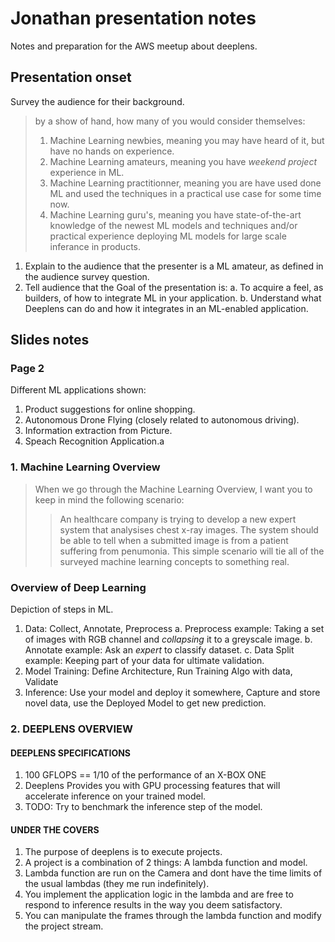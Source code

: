 # Jonathan presentation notes
Notes and preparation for the AWS meetup about deeplens.

## Presentation onset
Survey the audience for their background.

> by a show of hand, how many of you would consider themselves:
> 1. Machine Learning newbies, meaning you may have heard of it, but have no
     hands on experience.
> 2. Machine Learning amateurs, meaning you have *weekend project* experience
>    in ML.
> 3. Machine Learning practitionner, meaning you are have used done ML 
     and used the techniques in a practical use case for some time now.
> 4. Machine Learning guru's, meaning you have state-of-the-art knowledge of
     the newest ML models and techniques and/or practical experience deploying
     ML models for large scale inferance in products.

1. Explain to the audience that the presenter is a ML amateur, as defined
in the audience survey question.
2. Tell audience that the Goal of the presentation is:
    a. To acquire a feel, as builders, of how to integrate ML in your
       application.
    b. Understand what Deeplens can do and how it integrates in an ML-enabled
       application.
        
## Slides notes

### Page 2
Different ML applications shown:

1. Product suggestions for online shopping.
2. Autonomous Drone Flying (closely related to autonomous driving).
3. Information extraction from Picture.
4. Speach Recognition Application.a

### 1. Machine Learning Overview
> When we go through the Machine Learning Overview, I want you to keep in mind 
> the following scenario:
>> An healthcare company is trying to develop a new expert system that 
>> analysises chest x-ray images. The system should be able to tell when
>> a submitted image is from a patient suffering from penumonia.
> This simple scenario will tie all of the surveyed machine learning concepts
> to something real.

### Overview of Deep Learning
Depiction of steps in ML.

1. Data: Collect, Annotate, Preprocess
   a. Preprocess example: Taking a set of images with RGB channel and
      *collapsing* it to a greyscale image.
   b. Annotate example: Ask an *expert* to classify dataset.
   c. Data Split example: Keeping part of your data for ultimate validation.
2. Model Training: Define Architecture, Run Training Algo with data, Validate
3. Inference: Use your model and deploy it somewhere, Capture and store novel
   data, use the Deployed Model to get new prediction.

### 2. DEEPLENS OVERVIEW

#### DEEPLENS SPECIFICATIONS
1. 100 GFLOPS == 1/10 of the performance of an X-BOX ONE
2. Deeplens Provides you with GPU processing features that will accelerate 
   inference on your trained model.
3. TODO: Try to benchmark the inference step of the model.

#### UNDER THE COVERS
1. The purpose of deeplens is to execute projects.
2. A project is a combination of 2 things: A lambda function and model.
3. Lambda function are run on the Camera and dont have the time limits of the 
   usual lambdas (they me run indefinitely).
4. You implement the application logic in the lambda and are free to respond to 
   inference results in the way you deem satisfactory.
5. You can manipulate the frames through the lambda function and modify the project stream.
    
